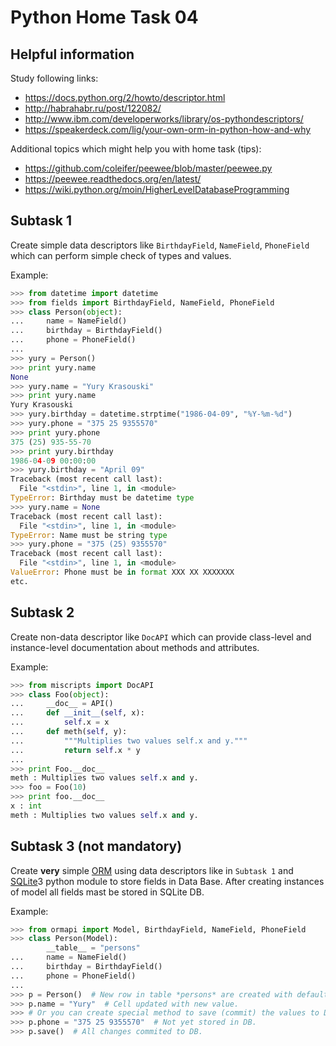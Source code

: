 Python Home Task 04
===================


Helpful information
-------------------

Study following links:
 - https://docs.python.org/2/howto/descriptor.html
 - http://habrahabr.ru/post/122082/
 - http://www.ibm.com/developerworks/library/os-pythondescriptors/
 - https://speakerdeck.com/lig/your-own-orm-in-python-how-and-why

Additional topics which might help you with home task (tips):
 - https://github.com/coleifer/peewee/blob/master/peewee.py
 - https://peewee.readthedocs.org/en/latest/
 - https://wiki.python.org/moin/HigherLevelDatabaseProgramming


Subtask 1
---------

Create simple data descriptors like `BirthdayField`, `NameField`, `PhoneField` which can perform simple check of types and values.

Example:

```python
>>> from datetime import datetime
>>> from fields import BirthdayField, NameField, PhoneField
>>> class Person(object):
...     name = NameField()
...     birthday = BirthdayField()
...     phone = PhoneField()
...
>>> yury = Person()
>>> print yury.name
None
>>> yury.name = "Yury Krasouski"
>>> print yury.name
Yury Krasouski
>>> yury.birthday = datetime.strptime("1986-04-09", "%Y-%m-%d")
>>> yury.phone = "375 25 9355570"
>>> print yury.phone
375 (25) 935-55-70
>>> print yury.birthday
1986-04-09 00:00:00
>>> yury.birthday = "April 09"
Traceback (most recent call last):
  File "<stdin>", line 1, in <module>
TypeError: Birthday must be datetime type
>>> yury.name = None
Traceback (most recent call last):
  File "<stdin>", line 1, in <module>
TypeError: Name must be string type
>>> yury.phone = "375 (25) 9355570"
Traceback (most recent call last):
  File "<stdin>", line 1, in <module>
ValueError: Phone must be in format XXX XX XXXXXXX
etc.
```


Subtask 2
---------

Create non-data descriptor like `DocAPI` which can provide class-level and instance-level documentation about methods and attributes.

Example:

```python
>>> from miscripts import DocAPI
>>> class Foo(object):
...     __doc__ = API()
...     def __init__(self, x):
...         self.x = x
...     def meth(self, y):
...         """Multiplies two values self.x and y."""
...         return self.x * y
...
>>> print Foo.__doc__
meth : Multiplies two values self.x and y.
>>> foo = Foo(10)
>>> print foo.__doc__
x : int
meth : Multiplies two values self.x and y.
```


Subtask 3 (not mandatory)
---------

Create **very** simple [ORM] using data descriptors like in `Subtask 1` and [SQLite]3 python module to store fields in Data Base.
After creating instances of model all fields mast be stored in SQLite DB.

Example:

```python
>>> from ormapi import Model, BirthdayField, NameField, PhoneField
>>> class Person(Model):
        __table__ = "persons"
...     name = NameField()
...     birthday = BirthdayField()
...     phone = PhoneField()
...
>>> p = Person()  # New row in table *persons* are created with default values for fields.
>>> p.name = "Yury"  # Cell updated with new value.
>>> # Or you can create special method to save (commit) the values to DB like bellow.
>>> p.phone = "375 25 9355570"  # Not yet stored in DB.
>>> p.save()  # All changes commited to DB.
```


[ORM]: https://en.wikipedia.org/wiki/Object-relational_mapping
[SQLite]: https://en.wikipedia.org/wiki/SQLite

